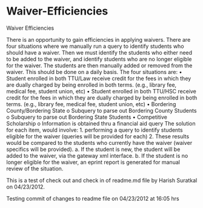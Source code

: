 Waiver-Efficiencies
===================

Waiver Efficiencies

There is an opportunity to gain efficiencies in applying waivers. There are
four situations where we manually run a query to identify students who should
have a waiver. Then we must identify the students who either need to be added
to the waiver, and identify students who are no longer eligible for the waiver.
The students are then manually added or removed from the waiver. This should be
done on a daily basis. The four situations are: • Student enrolled in both
TTU/Law receive credit for the fees in which they are dually charged by being
enrolled in both terms. (e.g., library fee, medical fee, student union, etc) •
Student enrolled in both TTU/HSC receive credit for the fees in which they are
dually charged by being enrolled in both terms. (e.g., library fee, medical
fee, student union, etc) • Bordering County/Bordering State o Subquery to parse
out Bordering County Students o Subquery to parse out Bordering State Students
• Competitive Scholarship o Information is obtained thru a financial aid query
The solution for each item, would involve: 1. performing a query to identify
students eligible for the waiver (queries will be provided for each) 2. These
results would be compared to the students who currently have the waiver (waiver
specifics will be provided). a. If the student is new, the student will be
added to the waiver, via the gateway xml interface. b. If the student is no
longer eligible for the waiver, an eprint report is generated for manual review
of the situation.

This is a test of check out and check in of readme.md file by Harish Suratkal
on 04/23/2012.

Testing commit of changes to readme file on 04/23/2012 at 16:05 hrs

